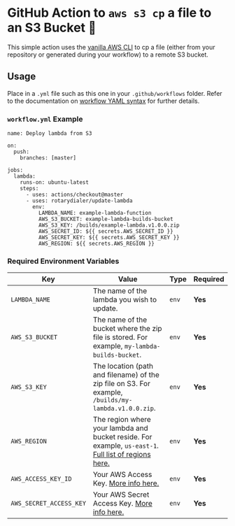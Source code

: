 # GitHub Action to `aws s3 cp` a file to an S3 Bucket 🔄 

This simple action uses the [vanilla AWS CLI](https://docs.aws.amazon.com/cli/index.html) to cp a file (either from your repository or generated during your workflow) to a remote S3 bucket.



## Usage

Place in a `.yml` file such as this one in your `.github/workflows` folder. Refer to the documentation on [workflow YAML syntax](https://help.github.com/en/articles/workflow-syntax-for-github-actions) for further details.

### `workflow.yml` Example

```
name: Deploy lambda from S3

on:
  push:
    branches: [master]

jobs:
  lambda:
    runs-on: ubuntu-latest
    steps:
      - uses: actions/checkout@master
      - uses: rotarydialer/update-lambda
        env:
          LAMBDA_NAME: example-lambda-function
          AWS_S3_BUCKET: example-lambda-builds-bucket
          AWS_S3_KEY: /builds/example-lambda.v1.0.0.zip
          AWS_SECRET_ID: ${{ secrets.AWS_SECRET_ID }}
          AWS_SECRET_KEY: ${{ secrets.AWS_SECRET_KEY }}
          AWS_REGION: ${{ secrets.AWS_REGION }}
```

### Required Environment Variables

| Key | Value | Type | Required |
| ------------- | ------------- | ------------- | ------------- |
| `LAMBDA_NAME` | The name of the lambda you wish to update. | `env` | **Yes** |
| `AWS_S3_BUCKET` | The name of the bucket where the zip file is stored. For example, `my-lambda-builds-bucket`. | `env` | **Yes** |
| `AWS_S3_KEY` | The location (path and filename) of the zip file on S3. For example, `/builds/my-lambda.v1.0.0.zip`. | `env` | **Yes** |
| `AWS_REGION` | The region where your lambda and bucket reside. For example, `us-east-1`. [Full list of regions here.](https://docs.aws.amazon.com/AWSEC2/latest/UserGuide/using-regions-availability-zones.html#concepts-available-regions) | `env` | **Yes** |
| `AWS_ACCESS_KEY_ID` | Your AWS Access Key. [More info here.](https://docs.aws.amazon.com/general/latest/gr/managing-aws-access-keys.html) | `env` | **Yes** |
| `AWS_SECRET_ACCESS_KEY` | Your AWS Secret Access Key. [More info here.](https://docs.aws.amazon.com/general/latest/gr/managing-aws-access-keys.html) | `env` | **Yes** |
